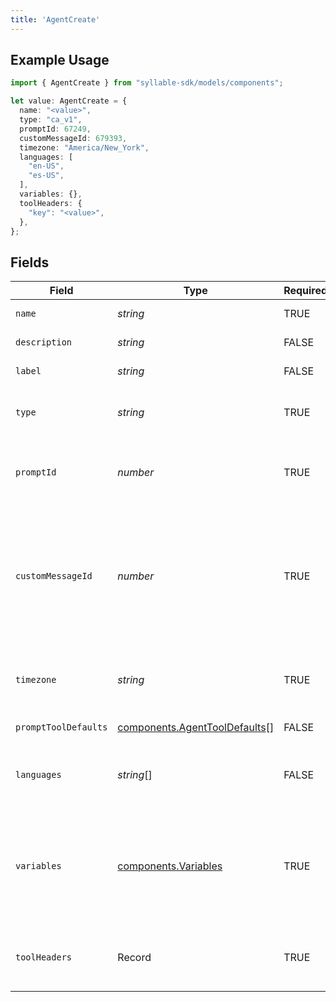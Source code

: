 ```yaml
---
title: 'AgentCreate'
---
```


## Example Usage

```typescript
import { AgentCreate } from "syllable-sdk/models/components";

let value: AgentCreate = {
  name: "<value>",
  type: "ca_v1",
  promptId: 67249,
  customMessageId: 679393,
  timezone: "America/New_York",
  languages: [
    "en-US",
    "es-US",
  ],
  variables: {},
  toolHeaders: {
    "key": "<value>",
  },
};
```

## Fields

| Field                                                                                               | Type                                                                                                | Required                                                                                            | Description                                                                                         | Example                                                                                             |
| --------------------------------------------------------------------------------------------------- | --------------------------------------------------------------------------------------------------- | --------------------------------------------------------------------------------------------------- | --------------------------------------------------------------------------------------------------- | --------------------------------------------------------------------------------------------------- |
| `name`                                                                                              | *string*                                                                                            | TRUE                                                                                  | The agent name                                                                                      |                                                                                                     |
| `description`                                                                                       | *string*                                                                                            | FALSE                                                                                  | The agent description                                                                               |                                                                                                     |
| `label`                                                                                             | *string*                                                                                            | FALSE                                                                                  | The agent label                                                                                     |                                                                                                     |
| `type`                                                                                              | *string*                                                                                            | TRUE                                                                                  | The agent type. Can be an arbitrary string                                                          | ca_v1                                                                                               |
| `promptId`                                                                                          | *number*                                                                                            | TRUE                                                                                  | ID of the prompt associated with the agent                                                          |                                                                                                     |
| `customMessageId`                                                                                   | *number*                                                                                            | TRUE                                                                                  | ID of the custom message that should be delivered at the beginning of a conversation with the agent |                                                                                                     |
| `timezone`                                                                                          | *string*                                                                                            | TRUE                                                                                  | The time zone in which the agent operates                                                           | America/New_York                                                                                    |
| `promptToolDefaults`                                                                                | [components.AgentToolDefaults](/sdk-docs/models/components/agenttooldefaults)[]                      | FALSE                                                                                  | The prompt tool defaults                                                                            |                                                                                                     |
| `languages`                                                                                         | *string*[]                                                                                          | FALSE                                                                                  | BCP 47 codes of languages the agent supports                                                        | [<br/>"en-US",<br/>"es-US"<br/>]                                                                    |
| `variables`                                                                                         | [components.Variables](/sdk-docs/models/components/variables)                                        | TRUE                                                                                  | Custom context variables for the conversation session. Keys should be prefixed with "vars.".        |                                                                                                     |
| `toolHeaders`                                                                                       | Record                                                                            | TRUE                                                                                  | Optional headers to include in tool calls for agent.                                                |                                                                                                     |